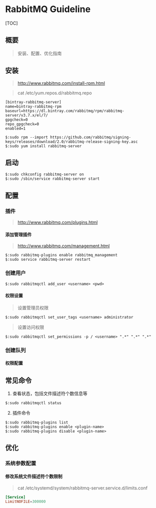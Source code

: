 # RabbitMQ Guideline

[TOC]

## 概要

> 安装、配置、优化指南

## 安装
> http://www.rabbitmq.com/install-rpm.html

> cat /etc/yum.repos.d/rabbitmq.repo
```text
[bintray-rabbitmq-server]
name=bintray-rabbitmq-rpm
baseurl=https://dl.bintray.com/rabbitmq/rpm/rabbitmq-server/v3.7.x/el/7/
gpgcheck=0
repo_gpgcheck=0
enabled=1
```

```shell
$:sudo rpm --import https://github.com/rabbitmq/signing-keys/releases/download/2.0/rabbitmq-release-signing-key.asc
$:sudo yum install rabbitmq-server
```

## 启动

```shell
$:sudo chkconfig rabbitmq-server on
$:sudo /sbin/service rabbitmq-server start
```

## 配置

### 插件
> http://www.rabbitmq.com/plugins.html

#### 添加管理插件
> http://www.rabbitmq.com/management.html

```shell
$:sudo rabbitmq-plugins enable rabbitmq_management
$:sudo service rabbitmq-server restart
```

### 创建用户
```shell
$:sudo rabbitmqctl add_user <username> <pwd>
```

#### 权限设置

> 设置管理员权限
```shell
$:sudo rabbitmqctl set_user_tags <username> administrator 
```

> 设置访问权限
```shell
$:sudo rabbitmqctl set_permissions -p / <username> ".*" ".*" ".*"
```

### 创建队列

#### 权限配置

## 常见命令
1. 查看状态，包括文件描述符个数信息等

```shell
$:sudo rabbitmqctl status
```

2. 插件命令
```shell
$:sudo rabbitmq-plugins list
$:sudo rabbitmq-plugins enable <plugin-name>
$:sudo rabbitmq-plugins disable <plugin-name>
```
## 优化
### 系统参数配置

#### 修改系统文件描述符个数限制
> cat /etc/systemd/system/rabbitmq-server.service.d/limits.conf
```conf
[Service]
LimitNOFILE=300000
```
